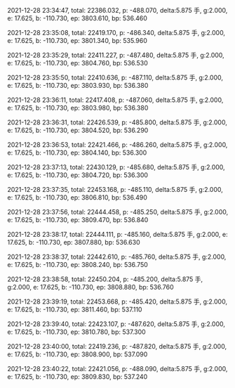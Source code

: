 2021-12-28 23:34:47, total: 22386.032, p: -488.070, delta:5.875 手, g:2.000, e: 17.625, b: -110.730, ep: 3803.610, bp: 536.460

2021-12-28 23:35:08, total: 22419.170, p: -486.340, delta:5.875 手, g:2.000, e: 17.625, b: -110.730, ep: 3801.340, bp: 535.960

2021-12-28 23:35:29, total: 22411.227, p: -487.480, delta:5.875 手, g:2.000, e: 17.625, b: -110.730, ep: 3804.760, bp: 536.530

2021-12-28 23:35:50, total: 22410.636, p: -487.110, delta:5.875 手, g:2.000, e: 17.625, b: -110.730, ep: 3803.930, bp: 536.380

2021-12-28 23:36:11, total: 22417.408, p: -487.060, delta:5.875 手, g:2.000, e: 17.625, b: -110.730, ep: 3803.980, bp: 536.380

2021-12-28 23:36:31, total: 22426.539, p: -485.800, delta:5.875 手, g:2.000, e: 17.625, b: -110.730, ep: 3804.520, bp: 536.290

2021-12-28 23:36:53, total: 22421.466, p: -486.260, delta:5.875 手, g:2.000, e: 17.625, b: -110.730, ep: 3804.140, bp: 536.300

2021-12-28 23:37:13, total: 22430.129, p: -485.680, delta:5.875 手, g:2.000, e: 17.625, b: -110.730, ep: 3804.720, bp: 536.300

2021-12-28 23:37:35, total: 22453.168, p: -485.110, delta:5.875 手, g:2.000, e: 17.625, b: -110.730, ep: 3806.810, bp: 536.490

2021-12-28 23:37:56, total: 22444.458, p: -485.250, delta:5.875 手, g:2.000, e: 17.625, b: -110.730, ep: 3809.470, bp: 536.840

2021-12-28 23:38:17, total: 22444.111, p: -485.160, delta:5.875 手, g:2.000, e: 17.625, b: -110.730, ep: 3807.880, bp: 536.630

2021-12-28 23:38:37, total: 22442.610, p: -485.760, delta:5.875 手, g:2.000, e: 17.625, b: -110.730, ep: 3808.240, bp: 536.750

2021-12-28 23:38:58, total: 22450.204, p: -485.200, delta:5.875 手, g:2.000, e: 17.625, b: -110.730, ep: 3808.880, bp: 536.760

2021-12-28 23:39:19, total: 22453.668, p: -485.420, delta:5.875 手, g:2.000, e: 17.625, b: -110.730, ep: 3811.460, bp: 537.110

2021-12-28 23:39:40, total: 22423.107, p: -487.620, delta:5.875 手, g:2.000, e: 17.625, b: -110.730, ep: 3810.780, bp: 537.300

2021-12-28 23:40:00, total: 22419.236, p: -487.820, delta:5.875 手, g:2.000, e: 17.625, b: -110.730, ep: 3808.900, bp: 537.090

2021-12-28 23:40:22, total: 22421.056, p: -488.090, delta:5.875 手, g:2.000, e: 17.625, b: -110.730, ep: 3809.830, bp: 537.240